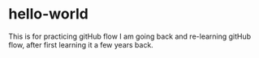 # hello-world
This is for practicing gitHub flow
I am going back and re-learning gitHub flow, after first learning it a few years back.
